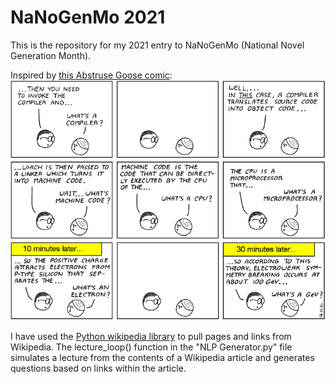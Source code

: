 # NaNoGenMo 2021
This is the repository for my 2021 entry to NaNoGenMo (National Novel Generation Month).

Inspired by [this Abstruse Goose comic](https://abstrusegoose.com/98):
![Abstruse Goose 98](computer_programming_101.png)

I have used the [Python wikipedia library](https://pypi.org/project/wikipedia/) to pull pages and links from Wikipedia. The lecture_loop() function in the "NLP Generator.py" file simulates a lecture from the contents of a Wikipedia article and generates questions based on links within the article.
